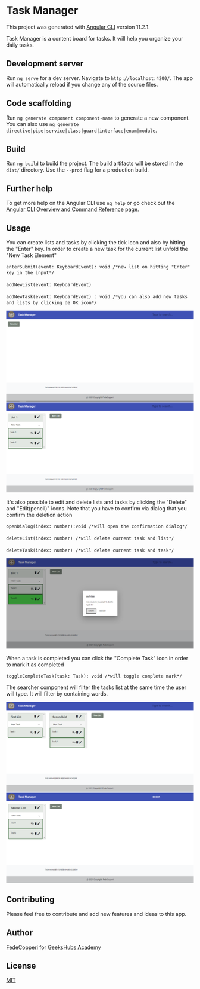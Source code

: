 # Task Manager

This project was generated with [Angular CLI](https://github.com/angular/angular-cli) version 11.2.1.

Task Manager is a content board for tasks. It will help you organize your daily tasks.

## Development server

Run `ng serve` for a dev server. Navigate to `http://localhost:4200/`. The app will automatically reload if you change any of the source files.

## Code scaffolding

Run `ng generate component component-name` to generate a new component. You can also use `ng generate directive|pipe|service|class|guard|interface|enum|module`.

## Build

Run `ng build` to build the project. The build artifacts will be stored in the `dist/` directory. Use the `--prod` flag for a production build.

## Further help

To get more help on the Angular CLI use `ng help` or go check out the [Angular CLI Overview and Command Reference](https://angular.io/cli) page.

## Usage

You can create lists and tasks by clicking the tick icon and also by hitting the "Enter" key. In order to create a new task for the current list unfold the "New Task Element"
```
enterSubmit(event: KeyboardEvent): void /*new list on hitting "Enter" key in the input*/

addNewList(event: KeyboardEvent) 

addNewTask(event: KeyboardEvent) : void /*you can also add new tasks and lists by clicking de OK icon*/

```

<img src="src/assets/images/readme/task-manager-1.png">

<img src="src/assets/images/readme/task-manager-2.png">


It's also possible to edit and delete lists and tasks by clicking the "Delete" and "Edit(pencil)" icons. Note that you have to confirm via dialog that you confirm the deletion action
```
openDialog(index: number):void /*will open the confirmation dialog*/

deleteList(index: number) /*will delete current task and list*/

deleteTask(index: number) /*will delete current task and task*/

```

<img src="src/assets/images/readme/task-manager-3.png">

When a task is completed you can click the "Complete Task" icon in order to mark it as completed
```
toggleCompleteTask(task: Task): void /*will toggle complete mark*/

```

The searcher component will filter the tasks list at the same time the user will type. It will filter by containing words.

<img src="src/assets/images/readme/task-manager-5.png">

<img src="src/assets/images/readme/task-manager-4.png">


## Contributing
Please feel free to contribute and add new features and ideas to this app.

## Author
[FedeCopperi](https://github.com/FredKF) for [GeeksHubs Academy](https://bootcamp.geekshubsacademy.com/?utm_source=search&utm_medium=googleads&utm_campaign=Brand)

## License
[MIT](https://choosealicense.com/licenses/mit/)
